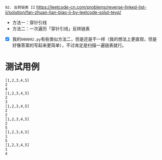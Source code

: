 
`92. 反转链表 II` https://leetcode-cn.com/problems/reverse-linked-list-ii/solution/fan-zhuan-lian-biao-ii-by-leetcode-solut-teyq/
- 方法一：穿针引线
- 方法二：一次遍历「穿针引线」反转链表
- [x] 我的`000092.py`有些类似方法二，但是还是不一样（我的想法上更直观，但是好像答案的写起来更简单），不过肯定是扫描一遍链表就行。

# 测试用例

```
[1,2,3,4,5]
2
4
[1,2,3,4,5]
2
3
[1,2,3,4,5]
2
2
[1,2,3,4,5]
2
5
[1,2,3,4,5]
1
5
[1,2,3,4,5]
1
4
```

